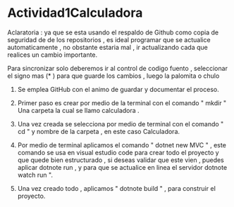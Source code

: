 # Actividad1Calculadora

Aclaratoria :  ya que se esta usando el respaldo de Github como copia de seguridad de de los repositorios , es ideal programar que se actualice automaticamente , no obstante estaria mal , ir actualizando cada que realices un cambio importante.

Para sincronizar solo deberemos ir al control de codigo fuento , seleccionar el signo mas (* ) para que guarde los cambios , luego la palomita o chulo 


1. Se emplea GitHub con el animo de guardar y documentar el proceso.

2. Primer paso es crear por medio de la terminal con el comando " mkdir " Una carpeta la cual se llamo calculadora .

3. Una vez creada se selecciona por medio de terminal con el comando " cd " y nombre de la carpeta , en este caso Calculadora.

4. Por medio de terminal aplicamos el comando " dotnet new MVC " , este comando se usa en visual estudio code para crear todo el proyecto y que quede bien estructurado , si deseas validar que este vien , puedes aplicar dotnote run , y para que se actualice en linea el servidor dotnote watch run ".

5. Una vez creado todo , aplicamos " dotnote build " ,  para construir el proyecto.


